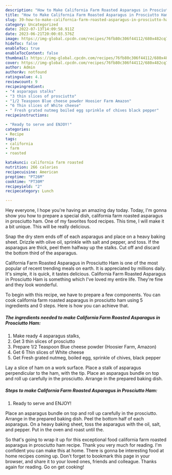 ```yaml
---
description: "How to Make California Farm Roasted Asparagus in Prosciutto Ham the Delicious}"
title: "How to Make California Farm Roasted Asparagus in Prosciutto Ham the Delicious}"
slug: 39-how-to-make-california-farm-roasted-asparagus-in-prosciutto-ham-the-delicious
category: Uncategorized
date: 2022-07-13T14:09:58.911Z
date: 2023-06-21T20:00:03.576Z
image: https://img-global.cpcdn.com/recipes/76fb80c306f44112/680x482cq70/california-farm-roasted-asparagus-in-prosciutto-ham-recipe-main-photo.jpg
hideToc: false
enableToc: true
enableTocContent: false
thumbnail: https://img-global.cpcdn.com/recipes/76fb80c306f44112/680x482cq70/california-farm-roasted-asparagus-in-prosciutto-ham-recipe-main-photo.jpg
cover: https://img-global.cpcdn.com/recipes/76fb80c306f44112/680x482cq70/california-farm-roasted-asparagus-in-prosciutto-ham-recipe-main-photo.jpg
author: Admin
authorAv: notfound
ratingvalue: 4.1
reviewcount: 9
recipeingredient:
- "4 asparagus stalks"
- "3 thin slices of prosciutto"
- "1/2 Teaspoon Blue cheese powder Hoosier Farm Amazon"
- "6 Thin slices of White cheese"
- " Fresh grated nutmeg boiled egg sprinkle of chives black pepper"
recipeinstructions:

- "Ready to serve and ENJOY!"
categories:
- Recipe
tags:
- california
- farm
- roasted

katakunci: california farm roasted 
nutrition: 266 calories
recipecuisine: American
preptime: "PT26M"
cooktime: "PT30M"
recipeyield: "2"
recipecategory: Lunch

---
```



Hey everyone, I hope you're having an amazing day today. Today, I'm gonna show you how to prepare a special dish, california farm roasted asparagus in prosciutto ham. One of my favorites food recipes. This time, I will make it a bit unique. This will be really delicious.

Snap the dry stem ends off of each asparagus and place on a heavy baking sheet. Drizzle with olive oil, sprinkle with salt and pepper, and toss. If the asparagus are thick, peel them halfway up the stalks. Cut off and discard the bottom third of the asparagus.

California Farm Roasted Asparagus in Prosciutto Ham is one of the most popular of recent trending meals on earth. It is appreciated by millions daily. It's simple, it is quick, it tastes delicious. California Farm Roasted Asparagus in Prosciutto Ham is something which I've loved my entire life. They're fine and they look wonderful.


To begin with this recipe, we have to prepare a few components. You can cook california farm roasted asparagus in prosciutto ham using 5 ingredients and 0 steps. Here is how you can achieve that.

<!--inarticleads1-->

##### The ingredients needed to make California Farm Roasted Asparagus in Prosciutto Ham:

1. Make ready 4 asparagus stalks,
1. Get 3 thin slices of prosciutto
1. Prepare 1/2 Teaspoon Blue cheese powder (Hoosier Farm, Amazon)
1. Get 6 Thin slices of White cheese
1. Get  Fresh grated nutmeg, boiled egg, sprinkle of chives, black pepper


Lay a slice of ham on a work surface. Place a stalk of asparagus perpendicular to the ham, with the tip. Place an asparagus bundle on top and roll up carefully in the prosciutto. Arrange in the prepared baking dish. 

<!--inarticleads2-->

##### Steps to make California Farm Roasted Asparagus in Prosciutto Ham:


1. Ready to serve and ENJOY!

Place an asparagus bundle on top and roll up carefully in the prosciutto. Arrange in the prepared baking dish. Peel the bottom half of each asparagus. On a heavy baking sheet, toss the asparagus with the oil, salt, and pepper. Put in the oven and roast until the. 

So that's going to wrap it up for this exceptional food california farm roasted asparagus in prosciutto ham recipe. Thank you very much for reading. I'm confident you can make this at home. There is gonna be interesting food at home recipes coming up. Don't forget to bookmark this page in your browser, and share it to your loved ones, friends and colleague. Thanks again for reading. Go on get cooking!

